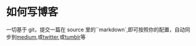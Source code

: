 # 如何写博客

一切基于 git，提交一篇在 source 里的``markdown`,即可按照你的配置，自动同步到[medium](https://medium.com/),或[twitter](https://twitter.com/),或[tumblr](https://www.tumblr.com)等
